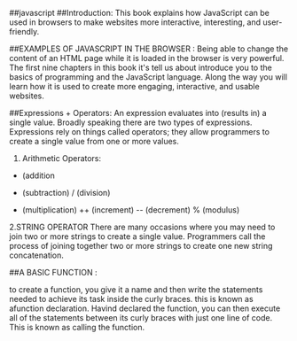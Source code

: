 ##javascript
##Introduction:
This book explains how JavaScript can be used in browsers to make websites more interactive, interesting, and user-friendly. 

##EXAMPLES OF JAVASCRIPT IN THE BROWSER :
Being able to change the content of an HTML page while it is loaded in the browser is very powerful. 
The first nine chapters in this book it's tell us about introduce you to the basics of programming and the JavaScript language. Along the way you will learn how it is used to create more engaging, interactive, and usable websites. 

##Expressions + Operators:
An expression evaluates into (results in) a single value. Broadly speaking there are two types of expressions. 
Expressions rely on things called operators; they allow programmers to create a single value from one or more values. 
 1. Arithmetic Operators:
 + (addition
 - (subtraction)
 / (division)
 * (multiplication)
 ++ (increment)
 -- (decrement)
 % (modulus)

 2.STRING OPERATOR 
 There are many occasions where you may need to join two or more strings to create a single value. Programmers call the process of joining together two or more strings to create one new string concatenation. 


##A BASIC FUNCTION :

to create a function, you give it a name and then write the statements needed to achieve its task inside the curly braces.
this is known as afunction declaration.
Havind declared the function, you can then execute all of the statements between its curly braces with just one line of code.
This is known as calling the function.
